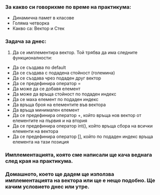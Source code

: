 ### За какво си говорихме по време на практикума:
- Динамична памет в класове
- Голяма четворка
- Какво са: Вектор и Стек

### Задача за днес:
1. Да се имплементира вектор. Той трябва да има следните функционалности:
- Да се създава по default
- Да се създава с подадена стойност (големина)
- Да се създава чрез подаден друг вектор
- Да се предефинира оператор =
- Да може да се добавя елемент
- Да може да връща стойност по подаден индекс
- Да се маха елемент по подаден индекс
- Да връща броя на елементите във вектора
- Да връща минимален елемент
- Да се предефинира оператор +, който връща нов вектор от елементите на първия и на втория
- Да се предефинира оператор int(), който връща сбора на всички елементи на вектора
- Да се предефинира оператор [], който по подаден индекс връща елемента на тази позиция 

### Имплементацията, която сме написали ще кача веднага след края на практикума. 
### Домашното, което ще дадем ще използва имплементацията на вектора или ще е нещо подобно. Ще качим условието днес или утре.
